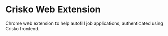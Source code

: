 # Crisko Web Extension

Chrome web extension to help autofill job applications, authenticated using Crisko frontend.
